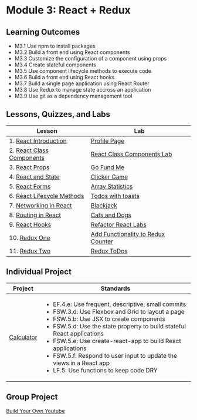 # Module 3: React + Redux

## Learning Outcomes

- M3.1 Use npm to install packages
- M3.2 Build a front end using React components
- M3.3 Customize the configuration of a component using props
- M3.4 Create stateful components
- M3.5 Use component lifecycle methods to execute code
- M3.6 Build a front end using React hooks
- M3.7 Build a single page application using React Router
- M3.8 Use Redux to manage state accross an application
- M3.9 Use git as a dependency management tool

## Lessons, Quizzes, and Labs

| Lesson                                                                                                                  | Lab                                                                                                          |
| ----------------------------------------------------------------------------------------------------------------------- | ------------------------------------------------------------------------------------------------------------ |
| 1. [React Introduction](https://github.com/joinpursuit/Pursuit-Core-Web/tree/master/react/react_intro)                  | [Profile Page](https://github.com/joinpursuit/Pursuit-Core-Web-React-Introduction-Lab)                       |
| 2. [React Class Components](https://github.com/joinpursuit/Pursuit-Core-Web/blob/master/react/react_classes/README.md)  | [React Class Components Lab](https://github.com/joinpursuit/Pursuit-Core-Web-React-Class-Components-Lab)     |
| 3. [React Props](https://github.com/joinpursuit/Pursuit-Core-Web/tree/master/react/props_and_component_structure)       | [Go Fund Me](https://github.com/joinpursuit/Pursuit-Core-Web-Props-Lab-Tested)                               |
| 4. [React and State](https://github.com/joinpursuit/Pursuit-Core-Web/tree/master/react/react_state_events/README.md)    | [Clicker Game](https://github.com/joinpursuit/Pursuit-Core-Web-React-State-Lab-Tested)                       |
| 5. [React Forms](https://github.com/joinpursuit/Pursuit-Core-Web/tree/master/react/react_forms)                         | [Array Statistics](https://github.com/joinpursuit/Pursuit-Core-Web-React-Forms-Lab-Tested)                   |
| 6. [React Lifecycle Methods](https://github.com/joinpursuit/Pursuit-Core-Web/tree/master/react/react_lifecycle_methods) | [Todos with toasts](https://github.com/joinpursuit/Pursuit-Core-Web-React-Lifecycles-Lab-Tested)             |
| 7. [Networking in React](https://github.com/joinpursuit/Pursuit-Core-Web/tree/master/react/react_networking)            | [Blackjack](https://github.com/joinpursuit/Pursuit-Core-Web-React-Networking-Lab-Tested)                            |
| 8. [Routing in React](https://github.com/joinpursuit/Pursuit-Core-Web/tree/master/react/react_routing)                  | [Cats and Dogs](https://github.com/joinpursuit/Pursuit-Core-Web-React-Routing-Lab-Tested)     |
| 9. [React Hooks](https://github.com/joinpursuit/Pursuit-Core-Web/blob/master/react/react_hooks/README.md)               | [Refactor React Labs](https://github.com/joinpursuit/Pursuit-Core-Web-React-Hooks-Lab/blob/master/README.md) |
| 10. [Redux One](https://github.com/joinpursuit/Pursuit-Core-Web/blob/master/react/redux_1/README.md)                    | [Add Functionality to Redux Counter](https://github.com/joinpursuit/FSW-Redux-One-Lab)                       |
| 11. [Redux Two](https://github.com/joinpursuit/Pursuit-Core-Web/blob/master/react/redux_2/README.md)                    | [Redux ToDos](https://github.com/joinpursuit/FSW-Redux-Two-Lab)                                              |

## Individual Project

| Project                                                           | Standards                                                                                                                                                                                                                                                                                                                                                                                                                                     |
| ----------------------------------------------------------------- | --------------------------------------------------------------------------------------------------------------------------------------------------------------------------------------------------------------------------------------------------------------------------------------------------------------------------------------------------------------------------------------------------------------------------------------------- |
| [Calculator](https://github.com/joinpursuit/FSW-React-Calculator) | <ul><li>EF.4.e: Use frequent, descriptive, small commits</li><li>FSW.3.d: Use Flexbox and Grid to layout a page</li><li>FSW.5.b: Use JSX to create components</li><li>FSW.5.d: Use the state property to build stateful React applications</li><li>FSW.5.e: Use create-react-app to build React applications</li><li>FSW.5.f: Respond to user input to update the views in a React app</li><li>LF.5: Use functions to keep code DRY</li></ul> |



## Group Project
[Build Your Own Youtube](https://github.com/joinpursuit/FSW-React-YouTube)
